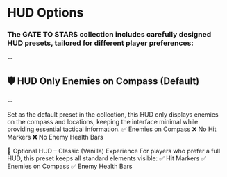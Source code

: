 # HUD Options

### The GATE TO STARS collection includes carefully designed HUD presets, tailored for different player preferences:

--

## 🛡️ HUD Only Enemies on Compass (Default)

--

Set as the default preset in the collection, this HUD only displays enemies on the compass and locations, keeping the interface minimal while providing essential tactical information.
✅ Enemies on Compass
❌ No Hit Markers
❌ No Enemy Health Bars

🎯 Optional HUD – Classic (Vanilla) Experience
For players who prefer a full HUD, this preset keeps all standard elements visible:
✅ Hit Markers
✅ Enemies on Compass
✅ Enemy Health Bars
